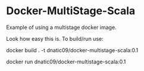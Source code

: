 # Docker-MultiStage-Scala
Example of using a multistage docker image.

Look how easy this is. To build/run use:


docker build . -t dnatic09/docker-multistage-scala:0.1

docker run dnatic09/docker-multistage-scala:0.1
